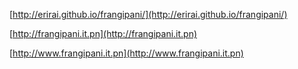 [http://erirai.github.io/frangipani/](http://erirai.github.io/frangipani/)

[http://frangipani.it.pn](http://frangipani.it.pn)

[http://www.frangipani.it.pn](http://www.frangipani.it.pn)
